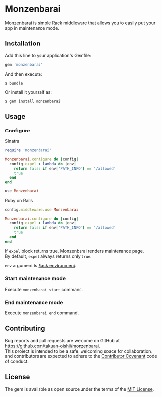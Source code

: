# Monzenbarai

Monzenbarai is simple Rack middleware that allows you to easily put your app in maintenance mode. 

## Installation

Add this line to your application's Gemfile:

```ruby
gem 'monzenbarai'
```

And then execute:

    $ bundle

Or install it yourself as:

    $ gem install monzenbarai

## Usage

### Configure

Sinatra 
```ruby
require 'monzenbarai'

Monzenbarai.configure do |config|
  config.expel = lambda do |env|
    return false if env['PATH_INFO'] == '/allowed'
    true
  end
end

use Monzenbarai
```

Ruby on Rails
```ruby:config/application.rb
config.middleware.use Monzenbarai
```

```ruby:config/initializers/monzenbarai.rb
Monzenbarai.configure do |config|
  config.expel = lambda do |env|
    return false if env['PATH_INFO'] == '/allowed'
    true
  end
end
```

If `expel` block returns true, Monzenbarai renders maintenance page.  
By default, `expel` always returns only `true`.

`env` argument is [Rack environment](https://www.rubydoc.info/github/rack/rack/master/file/SPEC).

### Start maintenance mode
Execute `monzenbarai start` command.

### End maintenance mode
Execute `monzenbarai end` command.

## Contributing

Bug reports and pull requests are welcome on GitHub at https://github.com/takuan-oishii/monzenbarai.  
This project is intended to be a safe, welcoming space for collaboration, and contributors are expected to adhere to the [Contributor Covenant](http://contributor-covenant.org) code of conduct.

## License

The gem is available as open source under the terms of the [MIT License](https://opensource.org/licenses/MIT).
